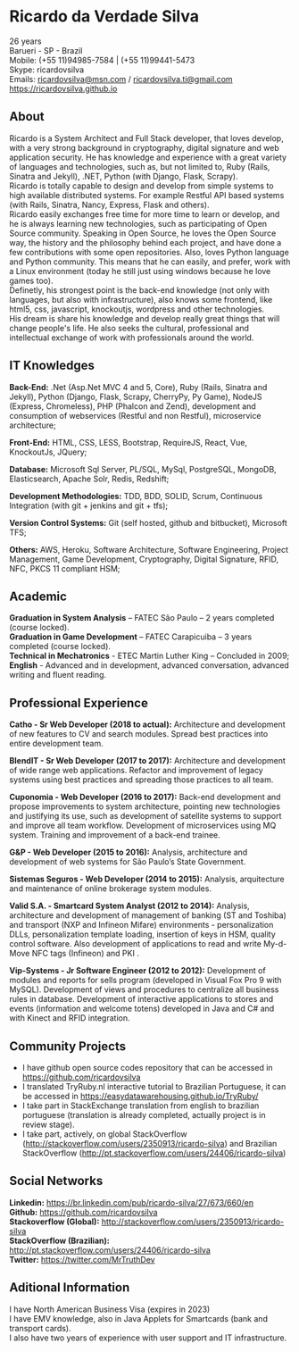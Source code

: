 # Ricardo da Verdade Silva

26 years</br>
Barueri - SP - Brazil</br>
Mobile: (+55 11)94985-7584 | (+55 11)99441-5473</br>
Skype: ricardovsilva</br>
Emails: ricardovsilva@msn.com / ricardovsilva.ti@gmail.com</br>
https://ricardovsilva.github.io

## About
Ricardo is a System Architect and Full Stack developer, that loves develop, with a very strong background in cryptography, digital signature and web application security. He has knowledge and experience with a great variety of languages and technologies, such as, but not limited to, Ruby (Rails, Sinatra and Jekyll), .NET, Python (with Django, Flask, Scrapy).</br>
Ricardo is totally capable to design and develop from simple systems to high available distributed systems. For example Restful API based systems (with Rails, Sinatra, Nancy, Express, Flask and others).</br>
Ricardo easily exchanges free time for more time to learn or develop, and he is always learning new technologies, such as participating of Open Source community. Speaking in Open Source, he loves the Open Source way, the history and the philosophy behind each project, and have done a few contributions with some open repositories. Also, loves Python language and Python community. This means that he can easily, and prefer, work with a Linux environment (today he still just using windows because he love games too).</br>
Definetly, his strongest point is the back-end knowledge (not only with languages, but also with infrastructure), also knows some frontend, like html5, css, javascript, knockoutjs, wordpress and other technologies.</br>
His dream is share his knowledge and develop really great things that will change people's life. He also seeks the cultural, professional and intellectual exchange of work with professionals around the world.

## IT Knowledges

**Back-End:** .Net (Asp.Net MVC 4 and 5, Core), Ruby (Rails, Sinatra and Jekyll), Python (Django, Flask, Scrapy, CherryPy, Py Game), NodeJS (Express, Chromeless), PHP (Phalcon and Zend), development and consumption of webservices (Restful and non Restful), microservice architecture;

**Front-End:** HTML, CSS, LESS, Bootstrap, RequireJS, React, Vue, KnockoutJs, JQuery;

**Database:** Microsoft Sql Server, PL/SQL, MySql, PostgreSQL, MongoDB, Elasticsearch, Apache Solr, Redis, Redshift;

**Development Methodologies:** TDD, BDD, SOLID, Scrum, Continuous Integration (with git + jenkins and git + tfs);

**Version Control Systems:** Git (self hosted, github and bitbucket), Microsoft TFS;

**Others:** AWS, Heroku, Software Architecture, Software Engineering, Project Management, Game Development, Cryptography, Digital Signature, RFID, NFC, PKCS 11 compliant HSM;

## Academic
**Graduation in System Analysis** – FATEC São Paulo – 2 years completed (course locked).</br>
**Graduation in Game Development** – FATEC Carapicuiba – 3 years completed (course locked).</br>
**Technical in Mechatronics** - ETEC Martin Luther King – Concluded in 2009;</br>
**English** - Advanced and in development, advanced conversation, advanced writing and fluent reading.</br>

## Professional Experience

**Catho - Sr Web Developer (2018 to actual):** Architecture and development of new features to CV and search modules. Spread best practices into entire development team.

**BlendIT - Sr Web Developer (2017 to 2017):** Architecture and development of wide range web applications. Refactor and improvement of legacy systems using best practices and spreading those practices to all team.

**Cuponomia - Web Developer (2016 to 2017):** Back-end development and propose improvements to system architecture, pointing new technologies and justifying its use, such as development of satellite systems to support and improve all team workflow. Development of microservices using MQ system. Training and improvement of a back-end trainee.

**G&P - Web Developer (2015 to 2016):** Analysis, architecture and development of web systems for São Paulo’s State Government.

**Sistemas Seguros - Web Developer (2014 to 2015):** Analysis, arquitecture and maintenance of online brokerage system modules.

**Valid S.A. - Smartcard System Analyst (2012 to 2014):** Analysis, architecture and development of management of banking (ST and Toshiba) and transport (NXP and Infineon Mifare) environments - personalization DLLs, personalization template loading, insertion of keys in HSM, quality control software. Also development of applications to read and write My-d-Move NFC tags (Infineon) and PKI .

**Vip-Systems - Jr Software Engineer (2012 to 2012):** Development of modules and reports for sells program (developed in Visual Fox Pro 9 with MySQL). Development of views and procedures to centralize all business rules in database. Development of interactive applications to stores and events (information and welcome totens) developed in Java and C# and with Kinect and RFID integration.

## Community Projects

- I have github open source codes repository that can be accessed in https://github.com/ricardovsilva</br>
- I translated TryRuby.nl interactive tutorial to Brazilian Portuguese, it can be accessed in https://easydatawarehousing.github.io/TryRuby/</br>
- I take part in StackExchange translation from english to brazilian portuguese (translation is already completed, actually project is in review stage).</br>
- I take part, actively, on global StackOverflow (http://stackoverflow.com/users/2350913/ricardo-silva) and Brazilian StackOverflow (http://pt.stackoverflow.com/users/24406/ricardo-silva)</br>

## Social Networks

**Linkedin:** https://br.linkedin.com/pub/ricardo-silva/27/673/660/en</br>
**Github:** https://github.com/ricardovsilva</br>
**Stackoverflow (Global):** http://stackoverflow.com/users/2350913/ricardo-silva</br>
**StackOverflow (Brazilian):** http://pt.stackoverflow.com/users/24406/ricardo-silva</br>
**Twitter:** https://twitter.com/MrTruthDev

## Aditional Information

I have North American Business Visa (expires in 2023)</br>
I have EMV knowledge, also in Java Applets for Smartcards (bank and transport cards).</br>
I also have two years of experience with user support and IT infrastructure.</br>

